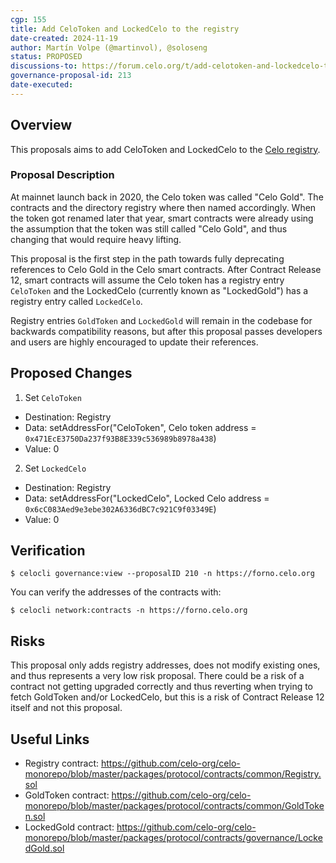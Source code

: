 ```yaml
---
cgp: 155
title: Add CeloToken and LockedCelo to the registry
date-created: 2024-11-19
author: Martín Volpe (@martinvol), @soloseng
status: PROPOSED
discussions-to: https://forum.celo.org/t/add-celotoken-and-lockedcelo-to-the-registry/10315
governance-proposal-id: 213
date-executed:
---
```

 
## Overview
 
This proposals aims to add CeloToken and LockedCelo to the [Celo registry](https://docs.celo.org/developer/contractkit/contracts-wrappers-registry).
 
### Proposal Description

At mainnet launch back in 2020, the Celo token was called "Celo Gold". The contracts and the directory registry where then named accordingly. When the token got renamed later that year, smart contracts were already using the assumption that the token was still called "Celo Gold", and thus changing that would require heavy lifting.

This proposal is the first step in the path towards fully deprecating references to Celo Gold in the Celo smart contracts. After Contract Release 12, smart contracts will assume the Celo token has a registry entry `CeloToken` and the LockedCelo (currently known as "LockedGold") has a registry entry called `LockedCelo`.

Registry entries `GoldToken` and `LockedGold` will remain in the codebase for backwards compatibility reasons, but after this proposal passes developers and users are highly encouraged to update their references.
 
## Proposed Changes
 
 
1. Set `CeloToken`
  - Destination: Registry
  - Data: setAddressFor("CeloToken", Celo token address = `0x471EcE3750Da237f93B8E339c536989b8978a438`)
  - Value: 0
2. Set `LockedCelo`
  - Destination: Registry
  - Data: setAddressFor("LockedCelo", Locked Celo address = `0x6cC083Aed9e3ebe302A6336dBC7c921C9f03349E`)
  - Value: 0
 
## Verification
 

`$ celocli governance:view --proposalID 210 -n https://forno.celo.org`
 
You can verify the addresses of the contracts with:

`$ celocli network:contracts -n https://forno.celo.org`

## Risks
 
This proposal only adds registry addresses, does not modify existing ones, and thus represents a very low risk proposal. There could be a risk of a contract not getting upgraded correctly and thus reverting when trying to fetch GoldToken and/or LockedCelo, but this is a risk of Contract Release 12 itself and not this proposal.
 
## Useful Links
 
* Registry contract: https://github.com/celo-org/celo-monorepo/blob/master/packages/protocol/contracts/common/Registry.sol
* GoldToken contract: https://github.com/celo-org/celo-monorepo/blob/master/packages/protocol/contracts/common/GoldToken.sol
* LockedGold contract: https://github.com/celo-org/celo-monorepo/blob/master/packages/protocol/contracts/governance/LockedGold.sol
